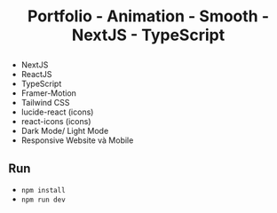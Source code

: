 # <p align="center"> Portfolio - Animation - Smooth - NextJS - TypeScript </p>

- NextJS
- ReactJS
- TypeScript
- Framer-Motion
- Tailwind CSS
- lucide-react (icons)
- react-icons (icons)
- Dark Mode/ Light Mode
- Responsive Website và Mobile


## Run
- `npm install`
- `npm run dev`
